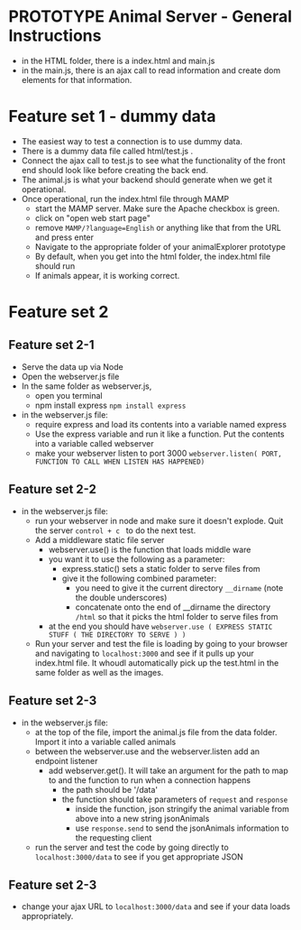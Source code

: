# PROTOTYPE Animal Server - General Instructions
- in the HTML folder, there is a index.html and main.js
- in the main.js, there is an ajax call to read information and create dom elements for that information.

# Feature set 1 - dummy data
- The easiest way to test a connection is to use dummy data.  
- There is a dummy data file called html/test.js .  
- Connect the ajax call to test.js to see what the functionality of the front end should look like before creating the back end.
- The animal.js is what your backend should generate when we get it operational.
- Once operational, run the index.html file through MAMP 
  - start the MAMP server.  Make sure the Apache checkbox is green.
  - click on "open web start page"
  - remove ```MAMP/?language=English``` or anything like that from the URL and press enter
  - Navigate to the appropriate folder of your animalExplorer prototype
  - By default, when you get into the html folder, the index.html file should run
  - If animals appear, it is working correct.

# Feature set 2
## Feature set 2-1
- Serve the data up via Node
- Open the webserver.js file
- In the same folder as webserver.js,
  - open you terminal
  - npm install express ```npm install express```
- in the webserver.js file:
  - require express and load its contents into a variable named express
  - Use the express variable and run it like a function.  Put the contents into a variable called webserver
  - make your webserver listen to port 3000  ``` webserver.listen( PORT, FUNCTION TO CALL WHEN LISTEN HAS HAPPENED) ```
## Feature set 2-2
- in the webserver.js file:
  - run your webserver in node and make sure it doesn't explode.  Quit the server ```control + c ``` to do the next test.
  - Add a middleware static file server
    - webserver.use() is the function that loads middle ware
    - you want it to use the following as a parameter: 
      - express.static() sets a static folder to serve files from
      - give it the following combined parameter:
        - you need to give it the current directory ```__dirname``` (note the double underscores)
        - concatenate onto the end of __dirname the directory ```/html``` so that it picks the html folder to serve files from
    - at the end you should have  ```webserver.use ( EXPRESS STATIC STUFF ( THE DIRECTORY TO SERVE ) ) ```
  - Run your server and test the file is loading by going to your browser and navigating to ```localhost:3000``` and see if it pulls up your index.html file.  It whoudl automatically pick up the test.html in the same folder as well as the images.
## Feature set 2-3
- in the webserver.js file:
  - at the top of the file, import the animal.js file from the data folder.  Import it into a variable called animals
  - between the webserver.use and the webserver.listen add an endpoint listener
    - add webserver.get().  It will take an argument for the path to map to and the function to run when a connection happens
      - the path should be '/data'
      - the function should take parameters of ```request``` and ```response```
        - inside the function, json stringify the animal variable from above into a new string jsonAnimals
        - use ```response.send``` to send the jsonAnimals information to the requesting client
  - run the server and test the code by going directly to ```localhost:3000/data``` to see if you get appropriate JSON
## Feature set 2-3
- change your ajax URL to ```localhost:3000/data``` and see if your data loads appropriately.
